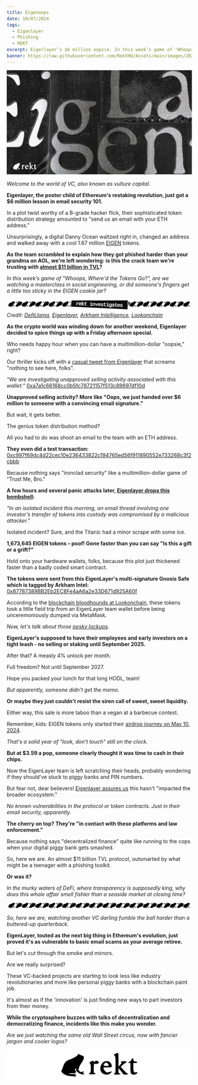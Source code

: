 ```yaml
---
title: Eigenoops
date: 10/07/2024
tags:
  - Eigenlayer
  - Phishing
  - REKT
excerpt: Eigerlayer’s $6 million oopsie. In this week’s game of "Whoops, Where'd the Tokens Go?", are we watching a masterclass in social engineering, or did someone's fingers get a little too sticky in the EIGEN cookie jar?
banner: https://raw.githubusercontent.com/RektHQ/Assets/main/images/2023/01/Eigenoops-header.png
---
```

![](https://raw.githubusercontent.com/RektHQ/Assets/main/images/2023/01/Eigenoops-header.png)






_Welcome to the world of VC, also known as vulture capital._

  

**Eigenlayer, the poster child of Ethereum's restaking revolution, just got a $6 million lesson in email security 101.**

  

In a plot twist worthy of a B-grade hacker flick, their sophisticated token distribution strategy amounted to "send us an email with your ETH address."

  

Unsurprisingly, a digital Danny Ocean waltzed right in, changed an address and walked away with a cool 1.67 million [EIGEN](https://www.coingecko.com/en/coins/eigenlayer) tokens.

  
**As the team scrambled to explain how they got phished harder than your grandma on AOL, we're left wondering: is this the crack team we're trusting with [almost $11 billion in TVL](https://defillama.com/protocol/eigenlayer#information)?**  
  
_In this week’s game of "Whoops, Where'd the Tokens Go?", are we watching a masterclass in social engineering, or did someone's fingers get a little too sticky in the EIGEN cookie jar?_

![](https://raw.githubusercontent.com/RektHQ/Assets/main/images/2021/09/rekt-investigates-linebreak.png)
_Credit: [DefiLlama](https://defillama.com/protocol/eigenlayer#information), [Eigenlayer](https://x.com/eigenlayer/status/1842268416083653038), [Arkham Intelligence](https://platform.arkhamintelligence.com/explorer/address/0x87787389BB2Eb2EC8Fe4aA6a2e33D671d925A60f), [Lookonchain](https://x.com/lookonchain/status/1842220398181822470)_

  

**As the crypto world was winding down for another weekend, Eigenlayer decided to spice things up with a Friday afternoon special.**

  

Who needs happy hour when you can have a multimillion-dollar "oopsie," right?

  

Our thriller kicks off with a [casual tweet from Eigenlayer](https://x.com/eigenlayer/status/1842268416083653038) that screams "nothing to see here, folks".

  

_"We are investigating unapproved selling activity associated with this wallet:”_
[0xa7a1c66168cc0b5fc78721157f513c89697df10d](https://etherscan.io/address/0xa7a1c66168cc0b5fc78721157f513c89697df10d)

  

**Unapproved selling activity? More like "Oops, we just handed over $6 million to someone with a convincing email signature."**

  

But wait, it gets better.

  

The genius token distribution method?

  

All you had to do was shoot an email to the team with an ETH address.

  

**They even did a test transaction:**
[0xc997f69dc4d22cec10e236433822c194765ed56f911890552e733268c3f2cbbb](https://etherscan.io/tx/0xc997f69dc4d22cec10e236433822c194765ed56f911890552e733268c3f2cbbb)

  

Because nothing says "ironclad security" like a multimillion-dollar game of "Trust Me, Bro."

  

**A few hours and several panic attacks later, [Eigenlayer drops this bombshell](https://x.com/eigenlayer/status/1842317191045157099):**

  

_"In an isolated incident this morning, an email thread involving one investor's transfer of tokens into custody was compromised by a malicious attacker."_

  

Isolated incident? Sure, and the Titanic had a minor scrape with some ice.

  

**1,673,645 EIGEN tokens – poof! Gone faster than you can say "Is this a gift or a grift?"**

  

Hold onto your hardware wallets, folks, because this plot just thickened faster than a badly coded smart contract.

  

**The tokens were sent from this EigenLayer's multi-signature Gnosis Safe which is tagged by Arkham Intel:**
[0x87787389BB2Eb2EC8Fe4aA6a2e33D671d925A60f](https://platform.arkhamintelligence.com/explorer/address/0x87787389BB2Eb2EC8Fe4aA6a2e33D671d925A60f)

  

According to the [blockchain bloodhounds at Lookonchain](https://x.com/lookonchain/status/1842220398181822470), these tokens took a little field trip from an EigenLayer team wallet before being unceremoniously dumped via MetaMask.

  

_Now, let's talk about those [pesky lockups](https://docs.eigenlayer.xyz/eigenlayer/information-and-transparency/disclosures)._

  

**EigenLayer's supposed to have their employees and early investors on a tight leash - no selling or staking until September 2025.**

  

After that? A measly 4% unlock per month.

  

Full freedom? Not until September 2027.

  

Hope you packed your lunch for that long HODL, team!

  

_But apparently, someone didn't get the memo._

  

**Or maybe they just couldn't resist the siren call of sweet, sweet liquidity.**

  

Either way, this sale is more taboo than a vegan at a barbecue contest.

  

Remember, kids: EIGEN tokens only started their [airdrop journey on May 10, 2024](https://blog.eigenfoundation.org/claims-s1-p1/).

  

_That's a solid year of "look, don't touch" still on the clock._

  

**But at $3.59 a pop, someone clearly thought it was time to cash in their chips.**

  

Now the EigenLayer team is left scratching their heads, probably wondering if they should've stuck to piggy banks and PIN numbers.

  

But fear not, dear believers! [Eigenlayer assures us](https://x.com/eigenlayer/status/1842317191045157099) this hasn't "impacted the broader ecosystem."

  

_No known vulnerabilities in the protocol or token contracts. Just in their email security, apparently._

  

**The cherry on top? They're "in contact with these platforms and law enforcement."**

  

Because nothing says "decentralized finance" quite like running to the cops when your digital piggy bank gets smashed.

  

So, here we are. An almost $11 billion TVL protocol, outsmarted by what might be a teenager with a phishing toolkit.

  

**Or was it?**

  
_In the murky waters of DeFi, where transparency is supposedly king, why does this whole affair smell fishier than a seaside market at closing time?_

![](https://raw.githubusercontent.com/RektHQ/Assets/main/images/2021/03/rekt-linebreak.png)




_So, here we are, watching another VC darling fumble the ball harder than a buttered-up quarterback._

  

**EigenLayer, touted as the next big thing in Ethereum's evolution, just proved it's as vulnerable to basic email scams as your average retiree.**

  

But let's cut through the smoke and mirrors.

  

Are we really surprised?

  

These VC-backed projects are starting to look less like industry revolutionaries and more like personal piggy banks with a blockchain paint job.

  

It's almost as if the 'innovation' is just finding new ways to part investors from their money.

  

**While the cryptosphere buzzes with talks of decentralization and democratizing finance, incidents like this make you wonder.**

  

_Are we just watching the same old Wall Street circus, now with fancier jargon and cooler logos?_

![](https://raw.githubusercontent.com/RektHQ/Assets/main/images/2021/08/rekt-outline-conc.png)









